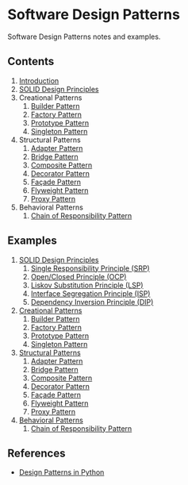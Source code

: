 # Software Design Patterns

Software Design Patterns notes and examples.

## Contents

1. [Introduction](./_notes/01-introduction.md)
2. [SOLID Design Principles](./_notes/02-solid-principles.md)
3. Creational Patterns
   1. [Builder Pattern](./_notes/03-builder-pattern.md)
   2. [Factory Pattern](./_notes/04-factory-pattern.md)
   3. [Prototype Pattern](./_notes/05-prototype-pattern.md)
   4. [Singleton Pattern](./_notes/06-singleton-pattern.md)
4. Structural Patterns
   1. [Adapter Pattern](./_notes/07-adapter-pattern.md)
   2. [Bridge Pattern](./_notes/08-bridge-pattern.md)
   3. [Composite Pattern](./_notes/09-composite-pattern.md)
   4. [Decorator Pattern](./_notes/10-decorator-pattern.md)
   5. [Façade Pattern](./_notes/11-facade-pattern.md)
   6. [Flyweight Pattern](./_notes/12-flyweight-pattern.md)
   7. [Proxy Pattern](./_notes/13-proxy-pattern.md)
5. Behavioral Patterns
   1. [Chain of Responsibility Pattern](./_notes/14-chain-of-responsibility-pattern.md)

## Examples

1. [SOLID Design Principles](./software_design_patterns/solid/)
   1. [Single Responsibility Principle (SRP)](./software_design_patterns/solid/single_responsibility_principle.py)
   2. [Open/Closed Principle (OCP)](./software_design_patterns/solid/open_closed_principle.py)
   3. [Liskov Substitution Principle (LSP)](./software_design_patterns/solid/liskov_substitution_principle.py)
   4. [Interface Segregation Principle (ISP)](./software_design_patterns/solid/interface_segregation_principle.py)
   5. [Dependency Inversion Principle (DIP)](./software_design_patterns/solid/dependency_inversion_principle.py)
2. [Creational Patterns](./software_design_patterns/creational/)
   1. [Builder Pattern](./software_design_patterns/creational/builder_pattern.py)
   2. [Factory Pattern](./software_design_patterns/creational/factory_pattern.py)
   3. [Prototype Pattern](./software_design_patterns/creational/prototype_pattern.py)
   4. [Singleton Pattern](./software_design_patterns/creational/singleton_pattern.py)
3. [Structural Patterns](./software_design_patterns/structural/)
   1. [Adapter Pattern](./software_design_patterns/structural/adapter_pattern.py)
   2. [Bridge Pattern](./software_design_patterns/structural/bridge_pattern.py)
   3. [Composite Pattern](./software_design_patterns/structural/composite_pattern.py)
   4. [Decorator Pattern](./software_design_patterns/structural/decorator_pattern.py)
   5. [Façade Pattern](./software_design_patterns/structural/facade_pattern.py)
   6. [Flyweight Pattern](./software_design_patterns/structural/flyweight_pattern.py)
   7. [Proxy Pattern](./software_design_patterns/structural/proxy_pattern.py)
4. [Behavioral Patterns](./software_design_patterns/behavioral/)
   1. [Chain of Responsibility Pattern](./software_design_patterns/behavioral/chain_of_responsibility_pattern.py)

## References

- [Design Patterns in Python](https://www.udemy.com/course/design-patterns-python/)
